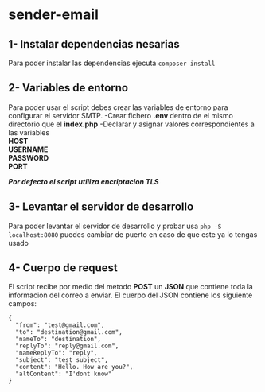 # sender-email
## 1- Instalar dependencias nesarias
Para poder instalar las dependencias ejecuta 
```composer install```
## 2- Variables de entorno
Para poder usar el script debes crear las variables de entorno para configurar el servidor SMTP.
-Crear fichero **.env** dentro de el mismo directorio que el **index.php**
-Declarar y asignar valores correspondientes a las variables </br>
**HOST**</br>
**USERNAME**</br>
**PASSWORD**</br>
**PORT**

***Por defecto el script utiliza encriptacion TLS***
## 3- Levantar el servidor de desarrollo
Para poder levantar el servidor de desarrollo y probar usa ```php -S localhost:8080``` puedes cambiar de puerto en caso de que este ya lo tengas usado
## 4- Cuerpo de request
El script recibe por medio del metodo **POST** un **JSON** que contiene toda la informacion del correo a enviar.
El cuerpo del JSON contiene los siguiente campos:

```
{
  "from": "test@gmail.com",
  "to": "destination@gmail.com",
  "nameTo": "destination",
  "replyTo": "reply@gmail.com",
  "nameReplyTo": "reply",
  "subject": "test subject",
  "content": "Hello. How are you?",
  "altContent": "I'dont know"
}
```



